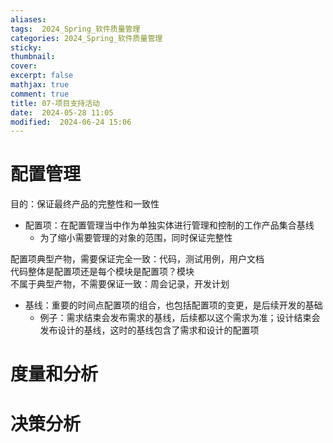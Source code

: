 ```yaml
---
aliases: 
tags:  2024_Spring_软件质量管理
categories: 2024_Spring_软件质量管理
sticky:
thumbnail:
cover: 
excerpt: false
mathjax: true
comment: true
title: 07-项目支持活动
date:  2024-05-28 11:05
modified:  2024-06-24 15:06
---
```


# 配置管理

目的：保证最终产品的完整性和一致性

- 配置项：在配置管理当中作为单独实体进行管理和控制的工作产品集合基线
	- 为了缩小需要管理的对象的范围，同时保证完整性

配置项典型产物，需要保证完全一致：代码，测试用例，用户文档  
代码整体是配置项还是每个模块是配置项？模块  
不属于典型产物，不需要保证一致：周会记录，开发计划

- 基线：重要的时间点配置项的组合，也包括配置项的变更，是后续开发的基础
	- 例子：需求结束会发布需求的基线，后续都以这个需求为准；设计结束会发布设计的基线，这时的基线包含了需求和设计的配置项

# 度量和分析

# 决策分析